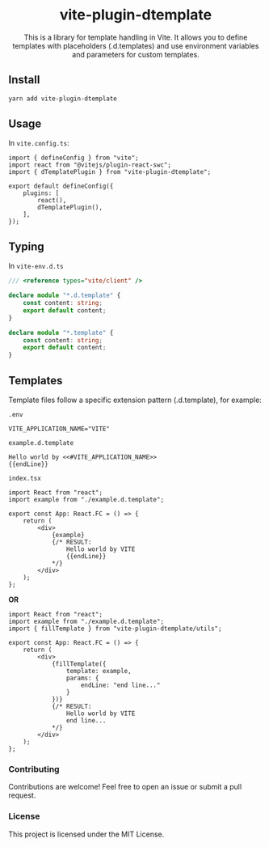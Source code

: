 <h1 align="center">vite-plugin-dtemplate</h1>

<p align="center">
  This is a library for template handling in Vite. It allows you to define templates with placeholders (.d.templates) and use environment variables and parameters for custom templates.
</p>

## Install

```sh
yarn add vite-plugin-dtemplate
```

## Usage
In `vite.config.ts`:
```tsx
import { defineConfig } from "vite";
import react from "@vitejs/plugin-react-swc";
import { dTemplatePlugin } from "vite-plugin-dtemplate";

export default defineConfig({
    plugins: [
        react(),
        dTemplatePlugin(),
    ],
});
```

## Typing
In `vite-env.d.ts`

```typescript
/// <reference types="vite/client" />

declare module "*.d.template" {
    const content: string;
    export default content;
}

declare module "*.template" {
    const content: string;
    export default content;
}

```

## Templates
Template files follow a specific extension pattern (.d.template), for example:

`.env`
```dotenv
VITE_APPLICATION_NAME="VITE"
```

`example.d.template`
```textplain
Hello world by <<#VITE_APPLICATION_NAME>>
{{endLine}}
```

`index.tsx`

```tsx
import React from "react";
import example from "./example.d.template";

export const App: React.FC = () => {
    return (
        <div>
            {example}
            {/* RESULT:
                Hello world by VITE
                {{endLine}}
            */}
        </div>
    );
};
```

<b>OR</b>

```tsx
import React from "react";
import example from "./example.d.template";
import { fillTemplate } from "vite-plugin-dtemplate/utils";

export const App: React.FC = () => {
    return (
        <div>
            {fillTemplate({
                template: example,
                params: {
                    endLine: "end line..."
                }
            })}
            {/* RESULT:
                Hello world by VITE
                end line...
            */}
        </div>
    );
};
```
### Contributing
Contributions are welcome! Feel free to open an issue or submit a pull request.

### License
This project is licensed under the MIT License.
